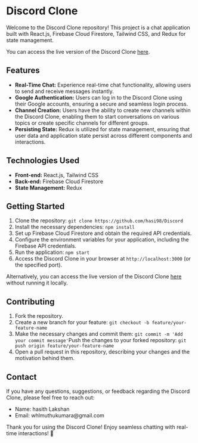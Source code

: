 

<body>
  <h1>Discord Clone</h1>
  <p>Welcome to the Discord Clone repository! This project is a chat application built with React.js, Firebase Cloud Firestore, Tailwind CSS, and Redux for state management.</p>

  <p>You can access the live version of the Discord Clone <a href="https://main.d3korrpyhsfb5q.amplifyapp.com/">here</a>.</p>

  <h2>Features</h2>
  <ul>
    <li><strong>Real-Time Chat:</strong> Experience real-time chat functionality, allowing users to send and receive messages instantly.</li>
    <li><strong>Google Authentication:</strong> Users can log in to the Discord Clone using their Google accounts, ensuring a secure and seamless login process.</li>
    <li><strong>Channel Creation:</strong> Users have the ability to create new channels within the Discord Clone, enabling them to start conversations on various topics or create specific channels for different groups.</li>
    <li><strong>Persisting State:</strong> Redux is utilized for state management, ensuring that user data and application state persist across different components and interactions.</li>
  </ul>

  <h2>Technologies Used</h2>
  <ul>
    <li><strong>Front-end:</strong> React.js, Tailwind CSS</li>
    <li><strong>Back-end:</strong> Firebase Cloud Firestore</li>
    <li><strong>State Management:</strong> Redux</li>
  </ul>

  <h2>Getting Started</h2>
  <ol>
    <li>Clone the repository: <code>git clone https://github.com/hasi98/Discord</code></li>
    <li>Install the necessary dependencies: <code>npm install</code></li>
    <li>Set up Firebase Cloud Firestore and obtain the required API credentials.</li>
    <li>Configure the environment variables for your application, including the Firebase API credentials.</li>
    <li>Run the application: <code>npm start</code></li>
    <li>Access the Discord Clone in your browser at <code>http://localhost:3000</code> (or the specified port).</li>
  </ol>

  <p>Alternatively, you can access the live version of the Discord Clone <a href="https://main.d3korrpyhsfb5q.amplifyapp.com/">here</a> without running it locally.</p>

  <h2>Contributing</h2>
  <ol>
    <li>Fork the repository.</li>
    <li>Create a new branch for your feature: <code>git checkout -b feature/your-feature-name</code></li>
    <li>Make the necessary changes and commit them: <code>git commit -m 'Add your commit message'</code></
    <li>Push the changes to your forked repository: <code>git push origin feature/your-feature-name</code></li>
    <li>Open a pull request in this repository, describing your changes and the motivation behind them.</li>
  </ol>

  <h2>Contact</h2>
  <p>If you have any questions, suggestions, or feedback regarding the Discord Clone, please feel free to reach out:</p>
  <ul>
    <li>Name: hasith Lakshan</li>
    <li>Email: whlmuthukumara@gmail.com</li>
  </ul>

  <p>Thank you for using the Discord Clone! Enjoy seamless chatting with real-time interactions! 🎉</p>
</body>
</html>
